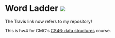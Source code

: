# Word Ladder ![](https://api.travis-ci.com/shartono17/word_ladder)

The Travis link now refers to my repository!

This is hw4 for CMC's [CS46: data structures](https://github.com/mikeizbicki/cmc-csci046) course.

